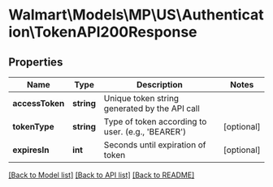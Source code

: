 # Walmart\Models\MP\US\Authentication\TokenAPI200Response

## Properties

Name | Type | Description | Notes
------------ | ------------- | ------------- | -------------
**accessToken** | **string** | Unique token string generated by the API call |
**tokenType** | **string** | Type of token according to user. (e.g., 'BEARER') | [optional]
**expiresIn** | **int** | Seconds until expiration of token | [optional]


[[Back to Model list]](./) [[Back to API list]](../../../../../README.md#supported-apis) [[Back to README]](../../../../../README.md)
